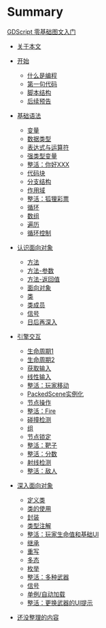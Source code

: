# Summary

[GDScript 零基础图文入门](./GDScript.md)
- [关于本文](./ABOUT.md)
- [开始](./Part1/Start.md)
    - [什么是编程](./Part1/什么是编程.md)
    - [第一句代码](./Part1/第一句代码.md)
    - [脚本结构](./Part1/脚本结构.md)
    - [后续预告](./Part1/后续预告.md)

- [基础语法](./Part2/Start.md)
    - [变量](./Part2/变量.md)
    - [数据类型](./Part2/数据类型.md)
    - [表达式与运算符](./Part2/表达式与运算符.md)
    - [强类型变量]()
    - [整活：你好XXX](./Part2/整活：你好XXX.md)
    - [代码块](./Part2/代码块.md)
    - [分支结构](./Part2/分支结构.md)
    - [作用域](./Part2/作用域.md)
    - [整活：狐狸彩票](./Part2/整活：狐狸彩票.md)
    - [循环](./Part2/循环.md)
    - [数组](./Part2/数组.md)
    - [遍历](./Part2/遍历.md)
    - [循环控制](./Part2/循环控制.md)

- [认识面向对象](./Part-认识面向对象/Start.md)
    - [方法](./Part-认识面向对象/方法.md)
    - [方法-参数](./Part-认识面向对象/方法参数.md)
    - [方法-返回值](./Part-认识面向对象/方法返回值.md)
    - [面向对象](./Part-认识面向对象/面向对象.md)
    - [类](./Part-认识面向对象/类.md)
    - [类成员](./Part-认识面向对象/类成员.md)
    - [信号]()
    - [日后再深入](./Part-认识面向对象/日后再深入.md)

- [引擎交互](./Part-引擎交互/Start.md)
    - [生命周期1](./Part-引擎交互/生命周期1.md)
    - [生命周期2](./Part-引擎交互/生命周期2.md)
    - [获取输入](./Part-引擎交互/获取输入.md)
    - [线性输入](./Part-引擎交互/线性输入.md)
    - [整活：玩家移动]()
    - [PackedScene实例化](./Part-引擎交互/PackedScene实例化.md)
    - [节点操作](./Part-引擎交互/节点操作.md)
    - [整活：Fire]()
    - [碰撞检测]()
    - [组]()
    - [节点锁定]()
    - [整活：靶子]()
    - [整活：分数]()
    - [射线检测]()
    - [整活：敌人]()

- [深入面向对象]()
    - [定义类]()
    - [类的使用]()
    - [封装]()
    - [类型注解]()
    - [整活：玩家生命值和基础UI]()
    - [继承]()
    - [重写]()
    - [多态]()
    - [枚举]()
    - [整活：多种武器]()
    - [信号]()
    - [单例/自动加载]()
    - [整活：更换武器的UI提示]()

- [还没整理的内容](./待整理的内容.md)